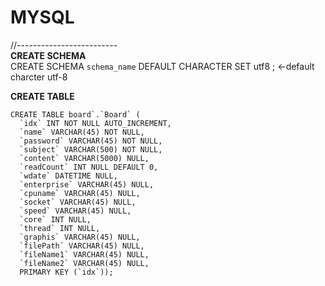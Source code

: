 # MYSQL   
//-------------------------  
**CREATE SCHEMA**  
CREATE SCHEMA `schema_name` DEFAULT CHARACTER SET utf8 ; <-default charcter utf-8   

**CREATE TABLE**
~~~
CREATE TABLE board`.`Board` (  
  `idx` INT NOT NULL AUTO_INCREMENT,  
  `name` VARCHAR(45) NOT NULL,  
  `password` VARCHAR(45) NOT NULL,  
  `subject` VARCHAR(500) NOT NULL,  
  `content` VARCHAR(5000) NULL,  
  `readCount` INT NULL DEFAULT 0,  
  `wdate` DATETIME NULL,  
  `enterprise` VARCHAR(45) NULL,  
  `cpuname` VARCHAR(45) NULL,  
  `socket` VARCHAR(45) NULL,  
  `speed` VARCHAR(45) NULL,  
  `core` INT NULL,  
  `thread` INT NULL,  
  `graphis` VARCHAR(45) NULL,  
  `filePath` VARCHAR(45) NULL,  
  `fileName1` VARCHAR(45) NULL,  
  `fileName2` VARCHAR(45) NULL,  
  PRIMARY KEY (`idx`));  
  ~~~
